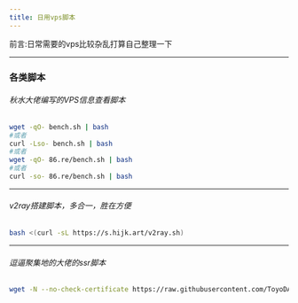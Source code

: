 ```yaml
---
title: 日用vps脚本
---
```

前言:日常需要的vps比较杂乱打算自己整理一下

---
### 各类脚本
###### 秋水大佬编写的VPS信息查看脚本
```bash
wget -qO- bench.sh | bash
#或者
curl -Lso- bench.sh | bash
#或者
wget -qO- 86.re/bench.sh | bash
#或者
curl -so- 86.re/bench.sh | bash
```
---
###### v2ray搭建脚本，多合一，胜在方便
```bash
bash <(curl -sL https://s.hijk.art/v2ray.sh)
```
---
###### 逗逼聚集地的大佬的ssr脚本
```bash
wget -N --no-check-certificate https://raw.githubusercontent.com/ToyoDAdoubi/doubi/master/ssr.sh && chmod +x ssr.sh && bash ssr.sh
```
